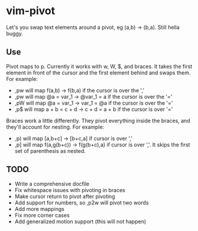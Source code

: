 vim-pivot
=========

Let's you swap text elements around a pivot, eg (a,b) -> (b,a). Still hella buggy.

Use
---

Pivot maps to <leader>p. Currently it works with w, W, $, and braces. It takes the first element in front of the cursor and the first element behind and swaps them. For example:

* ,pw will map f(a,b) -> f(b,a) if the cursor is over the ','
* ,pw will map @a = var\_1 -> @var\_1 = a if the cursor is over the '='
* ,pW will map @a = var\_1 -> var\_1 = @a if the cursor is over the '='
* ,p$ will map a + b = c + d -> c + d = a + b if the cursor is over '='

Braces work a little differently. They pivot everything inside the braces, and they'll account for nesting. For example:

* ,p) will map [a,b+c] -> [b+c,a] if cursor is over ','
* ,p] will map f(a,g(b+c)) -> f(g(b+c),a) if cursor is over ','. It skips the first set of parenthesis as nested.

TODO
----

* Write a comprehensive docfile
* Fix whitespace issues with pivoting in braces
* Make cursor return to pivot after pivoting
* Add support for numbers, so ,p2w will pivot two words
* Add more mappings
* Fix more corner cases
* Add generalized motion support (this will not happen)
